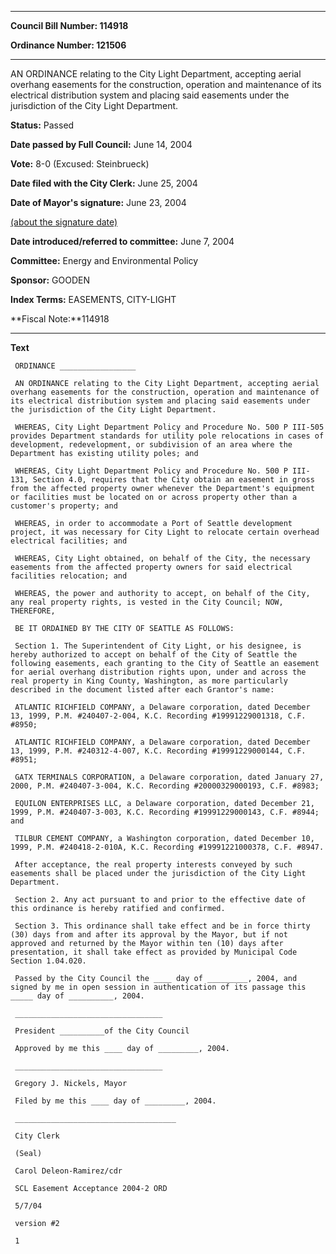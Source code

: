 

********

**Council Bill Number: 114918**
   
**Ordinance Number: 121506**
********

 AN ORDINANCE relating to the City Light Department, accepting aerial overhang easements for the construction, operation and maintenance of its electrical distribution system and placing said easements under the jurisdiction of the City Light Department.

**Status:** Passed
   
**Date passed by Full Council:** June 14, 2004
   
**Vote:** 8-0 (Excused: Steinbrueck)
   
**Date filed with the City Clerk:** June 25, 2004
   
**Date of Mayor's signature:** June 23, 2004
   
[(about the signature date)](/~public/approvaldate.htm)
   
   
   
**Date introduced/referred to committee:** June 7, 2004
   
**Committee:** Energy and Environmental Policy
   
**Sponsor:** GOODEN
   
   
**Index Terms:** EASEMENTS, CITY-LIGHT

**Fiscal Note:**114918

********

**Text**
   
```
 ORDINANCE _________________

 AN ORDINANCE relating to the City Light Department, accepting aerial overhang easements for the construction, operation and maintenance of its electrical distribution system and placing said easements under the jurisdiction of the City Light Department.

 WHEREAS, City Light Department Policy and Procedure No. 500 P III-505 provides Department standards for utility pole relocations in cases of development, redevelopment, or subdivision of an area where the Department has existing utility poles; and

 WHEREAS, City Light Department Policy and Procedure No. 500 P III-131, Section 4.0, requires that the City obtain an easement in gross from the affected property owner whenever the Department's equipment or facilities must be located on or across property other than a customer's property; and

 WHEREAS, in order to accommodate a Port of Seattle development project, it was necessary for City Light to relocate certain overhead electrical facilities; and

 WHEREAS, City Light obtained, on behalf of the City, the necessary easements from the affected property owners for said electrical facilities relocation; and

 WHEREAS, the power and authority to accept, on behalf of the City, any real property rights, is vested in the City Council; NOW, THEREFORE,

 BE IT ORDAINED BY THE CITY OF SEATTLE AS FOLLOWS:

 Section 1. The Superintendent of City Light, or his designee, is hereby authorized to accept on behalf of the City of Seattle the following easements, each granting to the City of Seattle an easement for aerial overhang distribution rights upon, under and across the real property in King County, Washington, as more particularly described in the document listed after each Grantor's name:

 ATLANTIC RICHFIELD COMPANY, a Delaware corporation, dated December 13, 1999, P.M. #240407-2-004, K.C. Recording #19991229001318, C.F. #8950;

 ATLANTIC RICHFIELD COMPANY, a Delaware corporation, dated December 13, 1999, P.M. #240312-4-007, K.C. Recording #19991229000144, C.F. #8951;

 GATX TERMINALS CORPORATION, a Delaware corporation, dated January 27, 2000, P.M. #240407-3-004, K.C. Recording #20000329000193, C.F. #8983;

 EQUILON ENTERPRISES LLC, a Delaware corporation, dated December 21, 1999, P.M. #240407-3-003, K.C. Recording #19991229000143, C.F. #8944; and

 TILBUR CEMENT COMPANY, a Washington corporation, dated December 10, 1999, P.M. #240418-2-010A, K.C. Recording #19991221000378, C.F. #8947.

 After acceptance, the real property interests conveyed by such easements shall be placed under the jurisdiction of the City Light Department.

 Section 2. Any act pursuant to and prior to the effective date of this ordinance is hereby ratified and confirmed.

 Section 3. This ordinance shall take effect and be in force thirty (30) days from and after its approval by the Mayor, but if not approved and returned by the Mayor within ten (10) days after presentation, it shall take effect as provided by Municipal Code Section 1.04.020.

 Passed by the City Council the ____ day of _________, 2004, and signed by me in open session in authentication of its passage this _____ day of __________, 2004.

 _________________________________

 President __________of the City Council

 Approved by me this ____ day of _________, 2004.

 _________________________________

 Gregory J. Nickels, Mayor

 Filed by me this ____ day of _________, 2004.

 ____________________________________

 City Clerk

 (Seal)

 Carol Deleon-Ramirez/cdr

 SCL Easement Acceptance 2004-2 ORD

 5/7/04

 version #2

 1

```
